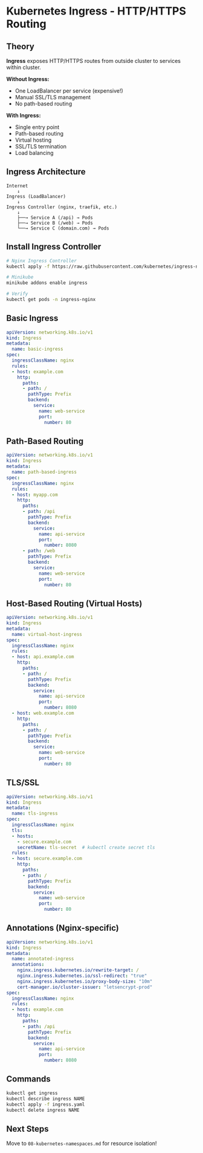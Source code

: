 # Kubernetes Ingress - HTTP/HTTPS Routing

## Theory

**Ingress** exposes HTTP/HTTPS routes from outside cluster to services within cluster.

**Without Ingress:**
- One LoadBalancer per service (expensive!)
- Manual SSL/TLS management
- No path-based routing

**With Ingress:**
- Single entry point
- Path-based routing
- Virtual hosting
- SSL/TLS termination
- Load balancing

## Ingress Architecture

```
Internet
    ↓
Ingress (LoadBalancer)
    ↓
Ingress Controller (nginx, traefik, etc.)
    ↓
    ├──→ Service A (/api) → Pods
    ├──→ Service B (/web) → Pods
    └──→ Service C (domain.com) → Pods
```

## Install Ingress Controller

```bash
# Nginx Ingress Controller
kubectl apply -f https://raw.githubusercontent.com/kubernetes/ingress-nginx/controller-v1.8.1/deploy/static/provider/cloud/deploy.yaml

# Minikube
minikube addons enable ingress

# Verify
kubectl get pods -n ingress-nginx
```

## Basic Ingress

```yaml
apiVersion: networking.k8s.io/v1
kind: Ingress
metadata:
  name: basic-ingress
spec:
  ingressClassName: nginx
  rules:
  - host: example.com
    http:
      paths:
      - path: /
        pathType: Prefix
        backend:
          service:
            name: web-service
            port:
              number: 80
```

## Path-Based Routing

```yaml
apiVersion: networking.k8s.io/v1
kind: Ingress
metadata:
  name: path-based-ingress
spec:
  ingressClassName: nginx
  rules:
  - host: myapp.com
    http:
      paths:
      - path: /api
        pathType: Prefix
        backend:
          service:
            name: api-service
            port:
              number: 8080
      - path: /web
        pathType: Prefix
        backend:
          service:
            name: web-service
            port:
              number: 80
```

## Host-Based Routing (Virtual Hosts)

```yaml
apiVersion: networking.k8s.io/v1
kind: Ingress
metadata:
  name: virtual-host-ingress
spec:
  ingressClassName: nginx
  rules:
  - host: api.example.com
    http:
      paths:
      - path: /
        pathType: Prefix
        backend:
          service:
            name: api-service
            port:
              number: 8080
  - host: web.example.com
    http:
      paths:
      - path: /
        pathType: Prefix
        backend:
          service:
            name: web-service
            port:
              number: 80
```

## TLS/SSL

```yaml
apiVersion: networking.k8s.io/v1
kind: Ingress
metadata:
  name: tls-ingress
spec:
  ingressClassName: nginx
  tls:
  - hosts:
    - secure.example.com
    secretName: tls-secret  # kubectl create secret tls
  rules:
  - host: secure.example.com
    http:
      paths:
      - path: /
        pathType: Prefix
        backend:
          service:
            name: web-service
            port:
              number: 80
```

## Annotations (Nginx-specific)

```yaml
apiVersion: networking.k8s.io/v1
kind: Ingress
metadata:
  name: annotated-ingress
  annotations:
    nginx.ingress.kubernetes.io/rewrite-target: /
    nginx.ingress.kubernetes.io/ssl-redirect: "true"
    nginx.ingress.kubernetes.io/proxy-body-size: "10m"
    cert-manager.io/cluster-issuer: "letsencrypt-prod"
spec:
  ingressClassName: nginx
  rules:
  - host: example.com
    http:
      paths:
      - path: /api
        pathType: Prefix
        backend:
          service:
            name: api-service
            port:
              number: 8080
```

## Commands

```bash
kubectl get ingress
kubectl describe ingress NAME
kubectl apply -f ingress.yaml
kubectl delete ingress NAME
```

## Next Steps
Move to `08-kubernetes-namespaces.md` for resource isolation!
